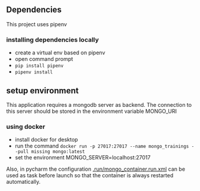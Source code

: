 
## Dependencies

This project uses pipenv

### installing dependencies locally

- create a virtual env based on pipenv
- open command prompt
- `pip install pipenv`
- `pipenv install`

## setup environment

This application requires a mongodb server as backend.
The connection to this server should be stored in the environment variable MONGO_URI

### using docker

- install docker for desktop
- run the command `docker run -p 27017:27017 --name mongo_trainings --pull missing mongo:latest`
- set the environment MONGO_SERVER=localhost:27017

Also, in pycharm the configuration [.run/mongo_container.run.xml](.run/mongo_container.run.xml)
can be used as task before launch so that the container is always restarted automatically.
